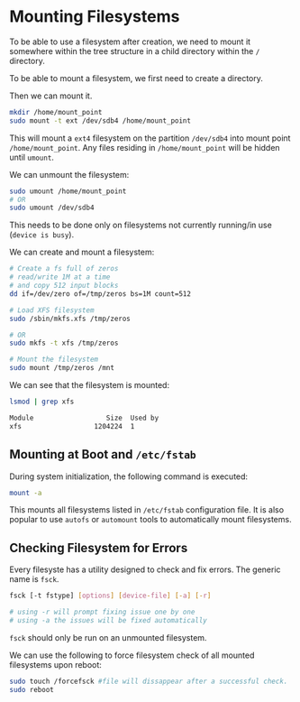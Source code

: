 # Mounting Filesystems

To be able to use a filesystem after creation, we need to mount it somewhere within the tree structure in a child directory within the `/` directory.

To be able to mount a filesystem, we first need to create a directory.

Then we can mount it.

```bash
mkdir /home/mount_point
sudo mount -t ext /dev/sdb4 /home/mount_point
```

This will mount a `ext4` filesystem on the partition `/dev/sdb4` into mount point `/home/mount_point`. Any files residing in `/home/mount_point` will be hidden until `umount`.

We can unmount the filesystem:

```bash
sudo umount /home/mount_point
# OR
sudo umount /dev/sdb4
```

This needs to be done only on filesystems not currently running/in use (`device is busy`).

We can create and mount a filesystem:

```bash
# Create a fs full of zeros
# read/write 1M at a time
# and copy 512 input blocks
dd if=/dev/zero of=/tmp/zeros bs=1M count=512

# Load XFS filesystem
sudo /sbin/mkfs.xfs /tmp/zeros

# OR
sudo mkfs -t xfs /tmp/zeros

# Mount the filesystem 
sudo mount /tmp/zeros /mnt
```

We can see that the filesystem is mounted:

```bash
lsmod | grep xfs

Module                  Size  Used by
xfs                  1204224  1
```

## Mounting at Boot and `/etc/fstab`

During system initialization, the following command is executed:

```bash
mount -a
```

This mounts all filesystems listed in `/etc/fstab` configuration file.
It is also popular to use `autofs` or `automount` tools to automatically mount filesystems.

## Checking Filesystem for Errors

Every filesyste has a utility designed to check and fix errors. The generic name is `fsck`.

```bash
fsck [-t fstype] [options] [device-file] [-a] [-r]

# using -r will prompt fixing issue one by one
# using -a the issues will be fixed automatically
```

`fsck` should only be run on an unmounted filesystem.

We can use the following to force filesystem check of all mounted filesystems upon reboot:

```bash
sudo touch /forcefsck #file will dissappear after a successful check.
sudo reboot
```

